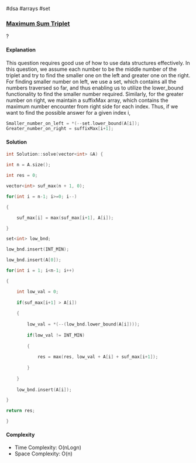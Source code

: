 #dsa #arrays #set
### [Maximum Sum Triplet](https://www.interviewbit.com/problems/maximum-sum-triplet/)
? 
#### Explanation

This question requires good use of how to use data structures effectively. In this question, we assume each number to be the middle number of the triplet and try to find the smaller one on the left and greater one on the right. For finding smaller number on left, we use a set, which contains all the numbers traversed so far, and thus enabling us to utilize the lower_bound functionality to find the smaller number required. Similarly, for the greater number on right, we maintain a suffixMax array, which contains the maximum number encounter from right side for each index. Thus, if we want to find the possible answer for a given index i,

```cpp
Smaller_number_on_left = *(--set.lower_bound(A[i]);
Greater_number_on_right = suffixMax[i+1];
```

#### Solution

```cpp
int Solution::solve(vector<int> &A) {

int n = A.size();

int res = 0;

vector<int> suf_max(n + 1, 0);

for(int i = n-1; i>=0; i--)

{

	suf_max[i] = max(suf_max[i+1], A[i]);

}

set<int> low_bnd;

low_bnd.insert(INT_MIN);

low_bnd.insert(A[0]);

for(int i = 1; i<n-1; i++)

{

	int low_val = 0;
	
	if(suf_max[i+1] > A[i])
	
	{
	
		low_val = *(--(low_bnd.lower_bound(A[i])));
	
		if(low_val != INT_MIN)
		
		{
		
			res = max(res, low_val + A[i] + suf_max[i+1]);
		
		}
	
	}
	
	low_bnd.insert(A[i]);

}

return res;

}
```

#### Complexity

- Time Complexity: O(nLogn)
- Space Complexity: O(n)